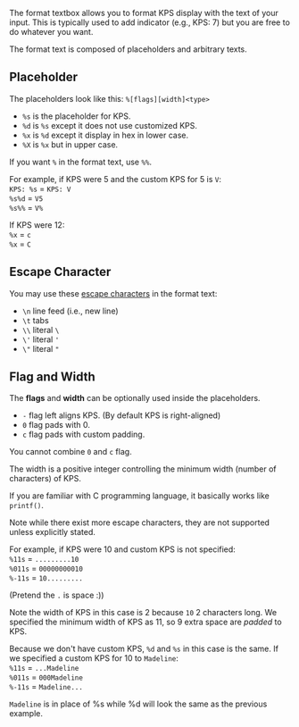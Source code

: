 The format textbox allows you to format KPS display with the text of your input. This is typically used to add indicator (e.g., KPS: 7) but you are free to do whatever you want.  

The format text is composed of placeholders and arbitrary texts.

## Placeholder

The placeholders look like this: `%[flags][width]<type>`  
- `%s` is the placeholder for KPS.
- `%d` is `%s` except it does not use customized KPS.
- `%x` is `%d` except it display in hex in lower case.
- `%X` is `%x` but in upper case.

If you want `%` in the format text, use `%%`.  

For example, if KPS were 5 and the custom KPS for 5 is `V`:  
`KPS: %s` = `KPS: V`  
`%s%d`    = `V5`  
`%s%%`    = `V%`  

If KPS were 12:  
`%x` = `c`  
`%x` = `C`  

## Escape Character

You may use these [escape characters](https://en.wikipedia.org/wiki/Escape_character) in the format text:  
- `\n` line feed (i.e., new line)
- `\t` tabs
- `\\` literal `\`
- `\'` literal `'`
- `\"` literal `"`

## Flag and Width

The **flags** and **width** can be optionally used inside the placeholders.  
- `-` flag left aligns KPS. (By default KPS is right-aligned)  
- `0` flag pads with 0. 
- `c` flag pads with custom padding. 

You cannot combine `0` and `c` flag.

The width is a positive integer controlling the minimum width (number of characters) of KPS.  

If you are familiar with C programming language, it basically works like `printf()`.  

Note while there exist more escape characters, they are not supported unless explicitly stated.  

For example, if KPS were 10 and custom KPS is not specified:  
`%11s`  = `.........10`  
`%011s`  = `00000000010`  
`%-11s` = `10.........`

(Pretend the `.` is space :))

Note the width of KPS in this case is 2 because `10` 2 characters long. We specified the minimum width of KPS as 11, so 9 extra space are *padded* to KPS.  

Because we don't have custom KPS, `%d` and `%s` in this case is the same. If we specified a custom KPS for 10 to `Madeline`:  
`%11s`  = `...Madeline`  
`%011s`  = `000Madeline`  
`%-11s` = `Madeline...`  

`Madeline` is in place of %s while %d will look the same as the previous example.  